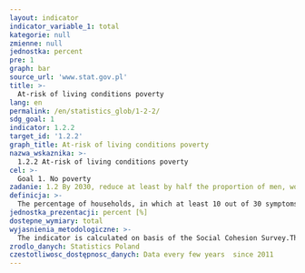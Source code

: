```yaml
---
layout: indicator
indicator_variable_1: total
kategorie: null
zmienne: null
jednostka: percent
pre: 1
graph: bar
source_url: 'www.stat.gov.pl'
title: >-
  At-risk of living conditions poverty
lang: en
permalink: /en/statistics_glob/1-2-2/
sdg_goal: 1
indicator: 1.2.2
target_id: '1.2.2'
graph_title: At-risk of living conditions poverty
nazwa_wskaznika: >-
  1.2.2 At-risk of living conditions poverty
cel: >-
  Goal 1. No poverty
zadanie: 1.2 By 2030, reduce at least by half the proportion of men, women and children of all ages living in poverty in all its dimensions according to national definitions
definicja: >-
  The percentage of households, in which at least 10 out of 30 symptoms of poor living conditions were observed. Among poor living conditions are considered, among others, inability to meet various consumer needs, quality of housing and provision of durable goods.
jednostka_prezentacji: percent [%]
dostepne_wymiary: total
wyjasnienia_metodologiczne: >-
  The indicator is calculated on basis of the Social Cohesion Survey.The purpose of this survey is to gather information enabling to make a comprehensive assessment of the quality of life, understood as a multidimensional category (taking into account economic and social aspects) and assessed both by objective and subjective indicators. Due to the integration of individual data, it is possible, among others to identify in which groups of society occurs the accumulation of favorable (or unfavorable) aspects of quality of life, what factors condition those situations, and also what relationships between individual dimensions of quality of life. Wide range of collected information allow, among others to assess comprehensively the differentiation in level and lifestyle and multidimensional analysis of poverty, social exclusion, social capital and subjective well-being.The survey unit is the household and drawn one person in the household, aged at least 16 years.Household, is formed by the persons who may be related or unrelated , living together and maintaining themselves jointly (multi-person household). Household can also be formed by one individual maintaining himself/herself independently, regardless of whether the individual lives alone or with other persons (one-person household).Social Cohesion Survey is carried out periodically. The first study was conducted in 2011, the next was carried in 2015.Within the living conditions poverty indicator were taken into account the following 30 symptoms of poor living conditions: lack of money for at least one week vacation once a year, lack of money for entertainment (going to the cinema, theater, restaurants, concert, etc.) inability to maintain the proper temperature in the dwelling (sufficiently warm in winter, insufficiently cool in summer) too small flat or not each adult has a separate room (or a permanent separate place to rest in a flat, study and work) lack of money to replace worn-out furniture, lack of money for visits to specialists or a dentist, apartment located: in a noisy environment, in the area of contaminated environment, apartment dark, damp, lack of installed heating or the occurrence of fernace on solid fuel (coal, wood, sawdust) lack of money to buy books or newspapers, hosehold can not afford to invite a family or friends for lunch, dinner or other refreshments, once a month bad sanitary conditions (no running water, including hot, bathrooms, toilets) lack of money to buy pharmaceuticals, no microwave oven or multifunction food processor, the household can not afford to give his closest gifts at least once a year, lack of car for financial reasons, lack of money to buy shoes, clothes, bedding, lack of access to the Internet for financial reasons, lack of computer for financial reasons, lack of money for food (abandon eating meat, fresh fruits, vegetables) poor condition of the electrical system, or lack thereof, lack of CD, DVD, MP3, cable or satellite for financial reasons, bad housing conditions, bad equipment household durable goods, lack of radio or television for financial reasons, lack of washing machine for financial reasons, lack of a vacuum cleaner for financial reasons, the need to resign due to lack of money from one of the main meals (breakfast, lunch or dinner) lack of phone (landline, mobile) for financial reasons, the lack of refrigerator or chiller for financial reasons.
zrodlo_danych: Statistics Poland
czestotliwosc_dostępnosc_danych: Data every few years  since 2011
---
```

